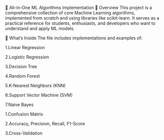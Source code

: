 🤖 All-in-One ML Algorithms Implementation
📌 Overview
This project is a comprehensive collection of core Machine Learning algorithms, implemented from scratch and using libraries like scikit-learn. It serves as a practical reference for students, enthusiasts, and developers who want to understand and apply ML models.

📁 What’s Inside
The file includes implementations and examples of:

<!--  Supervised Learning -->

1.Linear Regression

2.Logistic Regression

3.Decision Tree

4.Random Forest

5.K-Nearest Neighbors (KNN)

6.Support Vector Machine (SVM)

7.Naive Bayes

<!--  Model Evaluation -->

1.Confusion Matrix

2.Accuracy, Precision, Recall, F1-Score

3.Cross-Validation